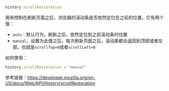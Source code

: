 ```js
history.scrollRestoration
```

用来控制在刷新页面之后，浏览器的滚动条是否依然定位在之前的位置。它有两个值：

* `auto`：默认行为，刷新之后，依然定位到之前滚动条的位置
* `manual`，设置为此值之后，每次刷新页面之后，滚动条都会返回到顶部或者左部。也就是`scrollTop=0`或者`scrollLeft=0`

如何使用：

```js
history.scrollRestoration = "manual"
```

参考链接：https://developer.mozilla.org/en-US/docs/Web/API/History/scrollRestoration
